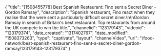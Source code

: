 {
    "title": "[1508455778] Best Spanish Restaurant: Fino sent a Secret Diner - Gordon Ramsay",
    "description": "Spanish restaurant, Fino react when they realise that the were sent a particularly difficult secret diner.\n\nGordon Ramsay in search of Britain's best restaurant. Top restaurants from around the UK compete to win the title.",
    "channelid": "123179143",
    "videoid": "123179374",
    "date_created": "1317402767",
    "date_modified": "1508373263",
    "type": "captivate",
    "layout": "channelVideo",
    "url": "\/food-network\/best-spanish-restaurant-fino-sent-a-secret-diner-gordon-ramsay\/123179143-123179374"
}